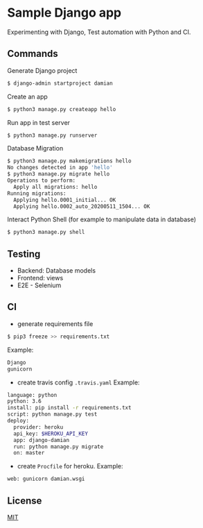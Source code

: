 # Sample Django app

Experimenting with Django, Test automation with Python and CI.

## Commands 

Generate Django project

```bash
$ django-admin startproject damian
```
Create an app

```bash
$ python3 manage.py createapp hello
```
Run app in test server

```bash
$ python3 manage.py runserver
```

Database Migration
```bash
$ python3 manage.py makemigrations hello
No changes detected in app 'hello'
$ python3 manage.py migrate hello
Operations to perform:
  Apply all migrations: hello
Running migrations:
  Applying hello.0001_initial... OK
  Applying hello.0002_auto_20200511_1504... OK
```

Interact Python Shell (for example to manipulate data in database)
```bash
$ python3 manage.py shell
```

## Testing

- Backend: Database models
- Frontend: views
- E2E - Selenium


## CI

- generate requirements file

```bash
$ pip3 freeze >> requirements.txt
```
Example:
```bash
Django
gunicorn
```
- create travis config `.travis.yaml` Example:

```bash
language: python
python: 3.6
install: pip install -r requirements.txt
script: python manage.py test
deploy:
  provider: heroku
  api_key: $HEROKU_API_KEY
  app: django-damian
  run: python manage.py migrate
  on: master
```
- create `Procfile` for heroku. Example:

```bash
web: gunicorn damian.wsgi
```

## License
[MIT](https://choosealicense.com/licenses/mit/)